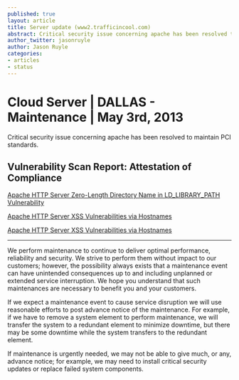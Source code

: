 ```yaml
---
published: true
layout: article
title: Server update (www2.trafficincool.com)
abstract: Critical security issue concerning apache has been resolved to maintain PCI standards.
author_twitter: jasonruyle
author: Jason Ruyle
categories:
- articles
- status
---
```


# Cloud Server | DALLAS - Maintenance | May 3rd, 2013

Critical security issue concerning apache has been resolved to maintain PCI standards.

## Vulnerability Scan Report: Attestation of Compliance

[Apache HTTP Server Zero-Length Directory Name in LD_LIBRARY_PATH Vulnerability](http://web.nvd.nist.gov/view/vuln/detail?vulnId=CVE-2012-0883)

[Apache HTTP Server XSS Vulnerabilities via Hostnames](http://web.nvd.nist.gov/view/vuln/detail?vulnId=CVE-2012-3499)

[Apache HTTP Server XSS Vulnerabilities via Hostnames](http://web.nvd.nist.gov/view/vuln/detail?vulnId=CVE-2012-4558)

----
We perform maintenance to continue to deliver optimal performance, reliability and security. We strive to perform them without impact to our customers; however, the possibility always exists that a maintenance event can have unintended consequences up to and including unplanned or extended service interruption. We hope you understand that such maintenances are necessary to benefit you and your customers.

If we expect a maintenance event to cause service disruption we will use reasonable efforts to post advance notice of the maintenance. For example, if we have to remove a system element to perform maintenance, we will transfer the system to a redundant element to minimize downtime, but there may be some downtime while the system transfers to the redundant element.

If maintenance is urgently needed, we may not be able to give much, or any, advance notice; for example, we may need to install critical security updates or replace failed system components.